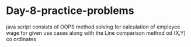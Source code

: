 # Day-8-practice-problems
java script consists of OOPS method solving for calculation of employee wage for given use cases
along with the Line comparison method od (X,Y) co ordinates
